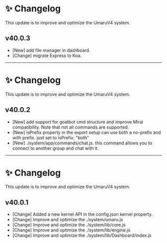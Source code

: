 # ✨ Changelog
<p>This update is to improve and optimize the UmaruV4 system.<p>


## v40.0.3
- [New] add file manager in dashboard.
- [Change] migrate Express to Koa.

<hr>

# ✨ Changelog
<p>This update is to improve and optimize the UmaruV4 system.<p>


## v40.0.2
- [New] add support for goatbot cmd structure and improve Mirai compatibility. Note that not all commands are supported.
- [New] isPrefix property in the export setup can use both a no-prefix and with prefix. just set to isPrefix: "both"
- [New] ./system/app/commands/chat.js. this command allows you to connect to another group and chat with it.

<hr>

# ✨ Changelog
<p>This update is to improve and optimize the UmaruV4 system.<p>

## v40.0.1
- [Change] Added a new kernel API in the config.json kernel property.
- [Change] Improve and optimize the ./system/umaru.js
- [Change] Improve and optimize the ./system/lib/core.js
- [Change] Improve and optimize the ./system/lib/engine.js 
- [Change] Improve and optimize the ./system/lib/Dashboard/index.js